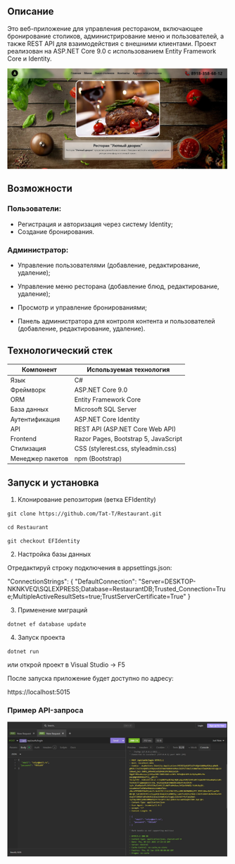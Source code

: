 ## Описание
Это веб-приложение для управления рестораном, включающее бронирование столиков, администрирование меню и пользователей, а также REST API для взаимодействия с внешними клиентами.
Проект реализован на ASP.NET Core 9.0 с использованием Entity Framework Core и Identity.

<img src="wwwroot/images/home_1.jpg" width="500">

## Возможности
### Пользователи:
- Регистрация и авторизация через систему Identity;
- Создание бронирования.
### Администратор:
- Управление пользователями (добавление, редактирование, удаление);

- Управление меню ресторана (добавление блюд, редактирование, удаление);

- Просмотр и управление бронированиями;

- Панель администратора для контроля контента и пользователей (добавление, редактирование, удаление).

## Технологический стек

| Компонент        | Используемая технология                         |
|------------------|--------------------------------------------------|
| Язык             | C#                                               |
| Фреймворк        | ASP.NET Core 9.0                                |
| ORM              | Entity Framework Core                           |
| База данных      | Microsoft SQL Server                            |
| Аутентификация   | ASP.NET Core Identity                           |
| API              | REST API (ASP.NET Core Web API)                 |
| Frontend         | Razor Pages, Bootstrap 5, JavaScript            |
| Стилизация       | CSS (stylerest.css, styleadmin.css)             |
| Менеджер пакетов | npm (Bootstrap)                                 |

## Запуск и установка

1. Клонирование репозитория (ветка EFIdentity)

`git clone https://github.com/Tat-T/Restaurant.git`

`cd Restaurant`

`git checkout EFIdentity`

2. Настройка базы данных

Отредактируй строку подключения в appsettings.json:

"ConnectionStrings": {
    "DefaultConnection": "Server=DESKTOP-NKNKVEQ\\SQLEXPRESS;Database=RestaurantDB;Trusted_Connection=True;MultipleActiveResultSets=true;TrustServerCertificate=True"
  }

3. Применение миграций

`dotnet ef database update`

4. Запуск проекта

`dotnet run`

или открой проект в Visual Studio → F5

После запуска приложение будет доступно по адресу:

https://localhost:5015

### Пример API-запроса

<img src="wwwroot/images/insomnia_2.jpg" width="500">
